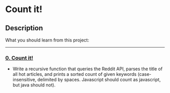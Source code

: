 # Count it!

## Description

What you should learn from this project:

---

### [0. Count it!](./0-count.py)

* Write a recursive function that queries the Reddit API, parses the title of all hot articles, and prints a sorted count of given keywords (case-insensitive, delimited by spaces. Javascript should count as javascript, but java should not).